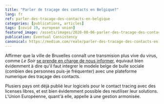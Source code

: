 ```yaml
---
title: "Parler de traçage des contacts en Belgique?"
lang: fr
ref: parler-des-tracage-des-contacts-en-belgique
categories: [publications, articles]
tags: [covid 19, european union]
featured_image: /assets/images/2020-08-06-parler-des-tracage-des-contacts-en-belgique.jpg
publication: Eventual Consistency
canonical: https://medium.com/reale/parler-des-tracage-des-contacts-en-belgique-2232eab798a
---
```


Affirmer que la ville de Bruxelles connaît une transmision plus vive du virus, comme *Le Soir* [se prende en charge de nous informer](https://www.lesoir.be/317539/article/2020-08-06/bruxelles-connait-une-transmission-plus-vive-du-coronavirus), équivaut bien évidemment à dire qu'il faut integrer le modele belge de bulle sociale (combien des personnes puis-je fréquenter) avec une plateforme numerique des traçage des contacts.

Plusiers pays ont déjà publié leur logiciels pour le contact tracing avec des licenses libres, et est bien évidemment possible des reutiliser leur solutions. L'Union Européenne, quant'à elle, appelle à une gestion armonisée.
